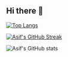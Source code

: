 ## Hi there 👋
[![Top Langs](https://github-readme-stats.vercel.app/api/top-langs/?username=asif-aiub18&layout=compact&theme=synthwave&langs_count=10&card_width=445)](https://github.com/anuraghazra/github-readme-stats)

[![Asif's GitHub Streak](https://github-readme-streak-stats.herokuapp.com/?user=asif-aiub18&theme=blood&fire=DD7F1C&background=151515&dates=9f9f9f&border=DD2727)](https://git.io/streak-stats)

![Asif's GitHub stats](https://github-readme-stats.vercel.app/api/?username=asif-aiub18&show_icons=true&title_color=fff&icon_color=79ff97&text_color=9f9f9f&bg_color=151515)



